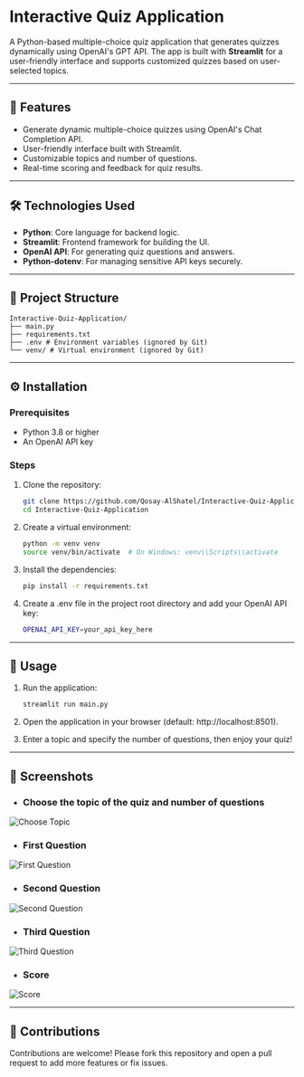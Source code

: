 # **Interactive Quiz Application**

A Python-based multiple-choice quiz application that generates quizzes dynamically using OpenAI's GPT API. The app is built with **Streamlit** for a user-friendly interface and supports customized quizzes based on user-selected topics.

---

## 🌟 **Features**
- Generate dynamic multiple-choice quizzes using OpenAI's Chat Completion API.
- User-friendly interface built with Streamlit.
- Customizable topics and number of questions.
- Real-time scoring and feedback for quiz results.

---

## 🛠️ **Technologies Used**
- **Python**: Core language for backend logic.
- **Streamlit**: Frontend framework for building the UI.
- **OpenAI API**: For generating quiz questions and answers.
- **Python-dotenv**: For managing sensitive API keys securely.

---

## 📂 **Project Structure**
```
Interactive-Quiz-Application/ 
├── main.py 
├── requirements.txt 
├── .env # Environment variables (ignored by Git) 
└── venv/ # Virtual environment (ignored by Git)
```

---

## ⚙️ **Installation**
### Prerequisites
- Python 3.8 or higher
- An OpenAI API key

### Steps
1. Clone the repository:
   ```bash
   git clone https://github.com/Qosay-AlShatel/Interactive-Quiz-Application.git
   cd Interactive-Quiz-Application

2. Create a virtual environment:
   ```bash
   python -m venv venv
   source venv/bin/activate  # On Windows: venv\\Scripts\\activate

3. Install the dependencies:
   ```bash
   pip install -r requirements.txt

4. Create a .env file in the project root directory and add your OpenAI API key:
   ```bash
   OPENAI_API_KEY=your_api_key_here

---

## 🏃 **Usage**
1. Run the application:
   ```bash
   streamlit run main.py
2. Open the application in your browser (default: http://localhost:8501).

3. Enter a topic and specify the number of questions, then enjoy your quiz!

---

## 📸 Screenshots
- ### Choose the topic of the quiz and number of questions
![Choose Topic](./screenshots/ChooseTopic.png)

- ### First Question
![First Question](./screenshots/First.png)

- ### Second Question
![Second Question](./screenshots/Second.png)

- ### Third Question
![Third Question](./screenshots/Third.png)

- ### Score
![Score](./screenshots/Score.png)

---

## 🤝 Contributions  
Contributions are welcome! Please fork this repository and open a pull request to add more features or fix issues.  


